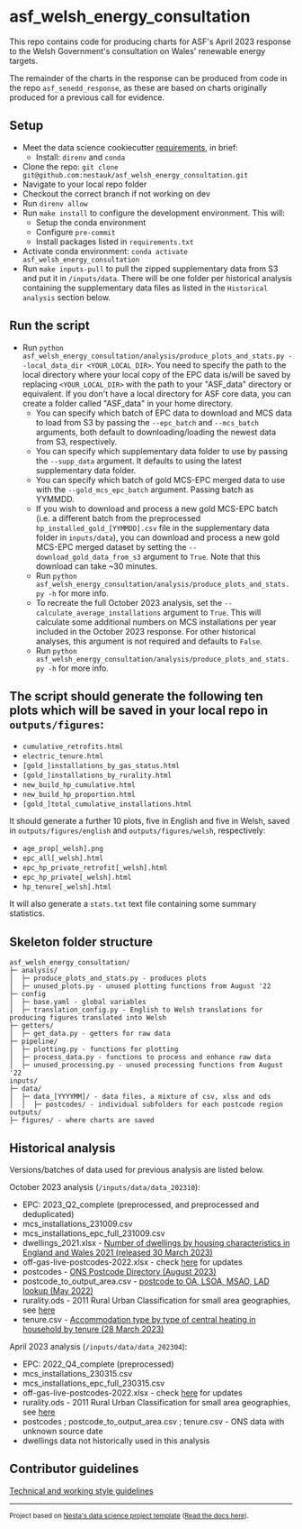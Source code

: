 # asf_welsh_energy_consultation

This repo contains code for producing charts for ASF's April 2023 response to the Welsh Government's consultation on Wales' renewable energy targets.

The remainder of the charts in the response can be produced from code in the repo `asf_senedd_response`, as these are based on charts originally produced for a previous call for evidence.

## Setup

- Meet the data science cookiecutter [requirements](http://nestauk.github.io/ds-cookiecutter/quickstart), in brief:
  - Install: `direnv` and `conda`
- Clone the repo: `git clone git@github.com:nestauk/asf_welsh_energy_consultation.git`
- Navigate to your local repo folder
- Checkout the correct branch if not working on dev
- Run `direnv allow`
- Run `make install` to configure the development environment. This will:
  - Setup the conda environment
  - Configure `pre-commit`
  - Install packages listed in `requirements.txt`
- Activate conda environment: `conda activate asf_welsh_energy_consultation`
- Run `make inputs-pull` to pull the zipped supplementary data from S3 and put it in `/inputs/data`. There will be one folder per historical analysis
  containing the supplementary data files as listed in the `Historical analysis` section below.

## Run the script

- Run `python asf_welsh_energy_consultation/analysis/produce_plots_and_stats.py --local_data_dir <YOUR_LOCAL_DIR>`. You need to specify the path to the local
  directory where your local copy of the EPC data is/will be saved by replacing `<YOUR_LOCAL_DIR>` with the path to your "ASF_data" directory or equivalent.
  If you don't have a local directory for ASF core data, you can create a folder called "ASF_data" in your home directory.
  - You can specify which batch of EPC data to download and MCS data to load from S3 by passing the `--epc_batch` and `--mcs_batch` arguments, both
    default to downloading/loading the newest data from S3, respectively.
  - You can specify which supplementary data folder to use by passing the `--supp_data` argument. It defaults to using the latest supplementary data folder.
  - You can specify which batch of gold MCS-EPC merged data to use with the `--gold_mcs_epc_batch` argument. Passing batch as YYMMDD.
  - If you wish to download and process a new gold MCS-EPC batch (i.e. a different batch from the preprocessed `hp_installed_gold_[YYMMDD].csv` file in the supplementary data folder
    in `inputs/data`), you can download and process a new gold MCS-EPC merged dataset by setting the `--download_gold_data_from_s3` argument to `True`. Note that this download can take ~30 minutes.
  - Run `python asf_welsh_energy_consultation/analysis/produce_plots_and_stats.py -h` for more info.
  - To recreate the full October 2023 analysis, set the `--calculate_average_installations` argument to `True`. This will calculate some additional numbers on MCS installations per year included in the October 2023 response. For other historical analyses, this argument is not required and defaults to `False`.
  - Run `python asf_welsh_energy_consultation/analysis/produce_plots_and_stats.py -h` for more info.

## The script should generate the following ten plots which will be saved in your local repo in `outputs/figures`:

- `cumulative_retrofits.html`
- `electric_tenure.html`
- `[gold_]installations_by_gas_status.html`
- `[gold_]installations_by_rurality.html`
- `new_build_hp_cumulative.html`
- `new_build_hp_proportion.html`
- `[gold_]total_cumulative_installations.html`

It should generate a further 10 plots, five in English and five in Welsh, saved in `outputs/figures/english` and `outputs/figures/welsh`, respectively:

- `age_prop[_welsh].png`
- `epc_all[_welsh].html`
- `epc_hp_private_retrofit[_welsh].html`
- `epc_hp_private[_welsh].html`
- `hp_tenure[_welsh].html`

It will also generate a `stats.txt` text file containing some summary statistics.

## Skeleton folder structure

```
asf_welsh_energy_consultation/
├─ analysis/
│  ├─ produce_plots_and_stats.py - produces plots
│  ├─ unused_plots.py - unused plotting functions from August '22
├─ config
│  ├─ base.yaml - global variables
│  ├─ translation_config.py - English to Welsh translations for producing figures translated into Welsh
├─ getters/
│  ├─ get_data.py - getters for raw data
├─ pipeline/
│  ├─ plotting.py - functions for plotting
│  ├─ process_data.py - functions to process and enhance raw data
│  ├─ unused_processing.py - unused processing functions from August '22
inputs/
├─ data/
│  ├─ data_[YYYYMM]/ - data files, a mixture of csv, xlsx and ods
│  │  ├─ postcodes/ - individual subfolders for each postcode region
outputs/
├─ figures/ - where charts are saved
```

## Historical analysis

Versions/batches of data used for previous analysis are listed below.

October 2023 analysis (`/inputs/data/data_202310`):

- EPC: 2023_Q2_complete (preprocessed, and preprocessed and deduplicated)
- mcs_installations_231009.csv
- mcs_installations_epc_full_231009.csv
- dwellings_2021.xlsx - [Number of dwellings by housing characteristics in England and Wales 2021 (released 30 March 2023)](https://www.ons.gov.uk/peoplepopulationandcommunity/housing/datasets/numberofdwellingsbyhousingcharacteristicsinenglandandwales)
- off-gas-live-postcodes-2022.xlsx - check [here](https://www.xoserve.com/a-to-z/) for updates
- postcodes - [ONS Postcode Directory (August 2023)](https://geoportal.statistics.gov.uk/datasets/ons-postcode-directory-august-2023/about)
- postcode_to_output_area.csv - [postcode to OA, LSOA, MSAO, LAD lookup (May 2022)](https://geoportal.statistics.gov.uk/datasets/e7824b1475604212a2325cd373946235)
- rurality.ods - 2011 Rural Urban Classification for small area geographies, see [here](https://www.ons.gov.uk/methodology/geography/geographicalproducts/ruralurbanclassifications)
- tenure.csv - [Accommodation type by type of central heating in household by tenure (28 March 2023)](https://www.ons.gov.uk/datasets/RM003/editions/2021/versions/1)

April 2023 analysis (`/inputs/data/data_202304`):

- EPC: 2022_Q4_complete (preprocessed)
- mcs_installations_230315.csv
- mcs_installations_epc_full_230315.csv
- off-gas-live-postcodes-2022.xlsx - check [here](https://www.xoserve.com/a-to-z/) for updates
- rurality.ods - 2011 Rural Urban Classification for small area geographies, see [here](https://www.ons.gov.uk/methodology/geography/geographicalproducts/ruralurbanclassifications)
- postcodes ; postcode_to_output_area.csv ; tenure.csv - ONS data with unknown source date
- dwellings data not historically used in this analysis

## Contributor guidelines

[Technical and working style guidelines](https://github.com/nestauk/ds-cookiecutter/blob/master/GUIDELINES.md)

---

<small><p>Project based on <a target="_blank" href="https://github.com/nestauk/ds-cookiecutter">Nesta's data science project template</a>
(<a href="http://nestauk.github.io/ds-cookiecutter">Read the docs here</a>).
</small>
